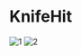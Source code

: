 # KnifeHit
![1](https://user-images.githubusercontent.com/81094165/217015197-7f3f7a7e-5978-4cc1-b7fe-e65ec3fc8e9e.png)
![2](https://user-images.githubusercontent.com/81094165/217015201-de63ae9d-c8f2-4364-ae7f-bb3f9e0b79fe.png)

